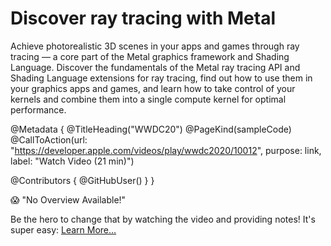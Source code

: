 # Discover ray tracing with Metal

Achieve photorealistic 3D scenes in your apps and games through ray tracing — a core part of the Metal graphics framework and Shading Language. Discover the fundamentals of the Metal ray tracing API and Shading Language extensions for ray tracing, find out how to use them in your graphics apps and games, and learn how to take control of your kernels and combine them into a single compute kernel for optimal performance.

@Metadata {
   @TitleHeading("WWDC20")
   @PageKind(sampleCode)
   @CallToAction(url: "https://developer.apple.com/videos/play/wwdc2020/10012", purpose: link, label: "Watch Video (21 min)")

   @Contributors {
      @GitHubUser(<replace this with your GitHub handle>)
   }
}

😱 "No Overview Available!"

Be the hero to change that by watching the video and providing notes! It's super easy:
 [Learn More…](https://wwdcnotes.com/documentation/wwdcnotes/contributing)
